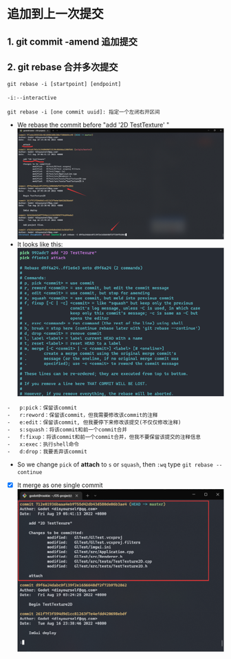# 追加到上一次提交

## 1. git commit -amend 追加提交

## 2. git rebase 合并多次提交

```shell
git rebase -i [startpoint] [endpoint]

-i:--interactive 

git rebase -i [one commit uuid]: 指定一个左闭右开区间
```

 - We rebase the commit before "add '2D TestTexture' "
 ![](attachments/Base_Choose.png)
- It looks like this: 
  ![](attachments/Pasted%20image%2020220819144252.png)
  
```shell
-   p:pick：保留该commit
-   r:reword：保留该commit，但我需要修改该commit的注释
-   e:edit：保留该commit, 但我要停下来修改该提交(不仅仅修改注释)
-   s:squash：将该commit和前一个commit合并
-   f:fixup：将该commit和前一个commit合并，但我不要保留该提交的注释信息
-   x:exec：执行shell命令
-   d:drop：我要丢弃该commit
```

- So we change `pick` of **attach** to `s` or `squash`, then `:wq` type `git rebase --continue`
- [x] It merge as one single commit 
![](attachments/Pasted%20image%2020220819145825.png)
